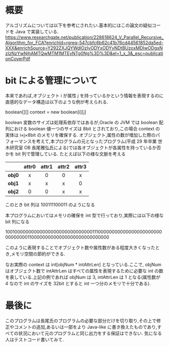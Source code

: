# 概要

アルゴリズムについては以下を参考にされたい.基本的にはこの論文の疑似コードを Java で実装している.
https://www.researchgate.net/publication/228618624_V_Parallel_Recursive_Algorithm_for_FCA?enrichId=rgreq-547cbfc6b62c41b76cd44561852da5ed-XXX&enrichSource=Y292ZXJQYWdlOzIyODYxODYyNDtBUzoxMDIwODgxNzIzNzYwNjhAMTQwMTM1MTEyNTg0Ng%3D%3D&el=1_x_3&_esc=publicationCoverPdf

# bit による管理について

本来であれば,オブジェクト i が属性 j を持っているかという情報を表現するのに直感的なデータ構造は以下のような例が考えられる.

boolean[][] context = new boolean[i][j]

boolean 変数のサイズは処理系依存ではあるが,Oracle の JVM では boolean 配列における boolean 値一つのサイズは 8bit とされており,この場合 context の実体は i×j×8bit のメモリを確保する.
オブジェクト,属性の数が増加した際のパフォーマンスを考えて,本プログラムの元となったプログラム(平成 29 年卒業 世木研究室 OB 長尾雅弘氏による)では各オブジェクトが各属性を持っているか否かを bit 列で管理している.
たとえば以下の様な文脈を考える

|          | attr0 | attr1 | attr2 | attr3 |
| :------: | :---: | :---: | :---: | :---: |
| **obj0** |   x   |   0   |   0   |   x   |
| **obj1** |   x   |   x   |   x   |   0   |
| **obj2** |   0   |   0   |   x   |   x   |

このとき bit 列は 100111100011 のようになる

本プログラムにおいてはメモリの確保を int 型で行っており,実際には以下の様な bit 列になる

100100000000000000000000000000001110000000000000000000000000000000110000000000000000000000000000

このように表現することでオブジェクト数や属性数がある程度大きくなったとき,メモリ空間の節約ができる.

なお実際の context は int[objNum * intAttrLen] となっている.ここで, objNum はオブジェクト数で intAttrLen はすべての属性を表現するために必要な int の数を表している.上記の例であれば objNum は 3, intAttrLen は 1 となる(属性数が 4 なので int のサイズを 32bit とすると int 一つ分のメモリで十分である).

# 最後に

このプログラムは長尾氏のプログラムの必要な部分だけを切り取り,その上で修正やコメントの追加,あるいは一部をより Java-like に書き換えたものであり,すべての状況において元のプログラムと同じ出力をする保証はできない.
気になる人はテストコード書いてみて.
